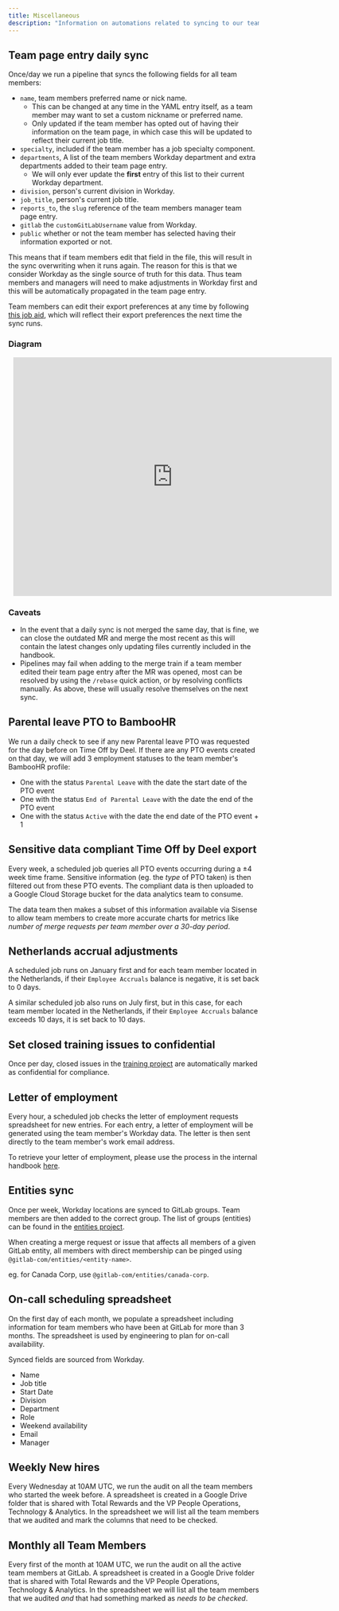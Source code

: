 ```yaml
---
title: Miscellaneous
description: "Information on automations related to syncing to our team page, job families, and more."
---
```


## Team page entry daily sync

Once/day we run a pipeline that syncs the following fields for all team members:

- `name`, team members preferred name or nick name.
  - This can be changed at any time in the YAML entry itself, as a team member may want to set a custom nickname or preferred name.
  - Only updated if the team member has opted out of having their information on the team page, in which case this will be updated to reflect their current job title.
- `specialty`, included if the team member has a job specialty component.
- `departments`, A list of the team members Workday department and extra departments added to their team page entry.
  - We will only ever update the **first** entry of this list to their current Workday department.
- `division`, person's current division in Workday.
- `job_title`, person's current job title.
- `reports_to`, the `slug` reference of the team members manager team page entry.
- `gitlab` the `customGitLabUsername` value from Workday.
- `public` whether or not the team member has selected having their information exported or not.

This means that if team members edit that field in the file, this will result in the sync overwriting when it runs again. The reason for this is that we consider Workday as the single source of truth for this data. Thus team members and managers will need to make adjustments in Workday first and this will be automatically propagated in the team page entry.

Team members can edit their export preferences at any time by following [this job aid](https://docs.google.com/document/d/16_G0jQEjV3f08rGZ65g6RHTCSX5IfFalo9ZUdLEqH1s), which will reflect their export preferences the next time the sync runs.

### Diagram

<div style="width: 640px; height: 480px; margin: 10px; position: relative;"><iframe allowfullscreen frameborder="0" style="width:640px; height:480px" src="https://lucid.app/documents/embedded/236d061a-50b5-4917-a74d-29715ed035e1" id="ZwPRKLUTflmI"></iframe></div>

### Caveats

- In the event that a daily sync is not merged the same day, that is fine, we can close the outdated MR and merge the most recent as this will contain the latest changes only updating files currently included in the handbook.
- Pipelines may fail when adding to the merge train if a team member edited their team page entry after the MR was opened, most can be resolved by using the `/rebase` quick action, or by resolving conflicts manually. As above, these will usually resolve themselves on the next sync.

## Parental leave PTO to BambooHR

We run a daily check to see if any new Parental leave PTO was requested for the day before on Time Off by Deel. If there are any PTO events created on that day, we will add 3 employment statuses to the team member's BambooHR profile:

- One with the status `Parental Leave` with the date the start date of the PTO event
- One with the status `End of Parental Leave` with the date the end of the PTO event
- One with the status `Active` with the date the end date of the PTO event + 1

## Sensitive data compliant Time Off by Deel export

Every week, a scheduled job queries all PTO events occurring during a ±4 week time frame. Sensitive information (eg. the *type* of PTO taken) is then filtered out from these PTO events. The compliant data is then uploaded to a Google Cloud Storage bucket for the data analytics team to consume.

The data team then makes a subset of this information available via Sisense to allow team members to create more accurate charts for metrics like *number of merge requests per team member over a 30-day period*.

## Netherlands accrual adjustments

A scheduled job runs on January first and for each team member located in the Netherlands, if their `Employee Accruals` balance is negative, it is set back to 0 days.

A similar scheduled job also runs on July first, but in this case, for each team member located in the Netherlands, if their `Employee Accruals` balance exceeds 10 days, it is set back to 10 days.

## Set closed training issues to confidential

Once per day, closed issues in the [training project](https://gitlab.com/gitlab-com/people-group/Training) are automatically marked as confidential for compliance.

## Letter of employment

Every hour, a scheduled job checks the letter of employment requests spreadsheet for new entries. For each entry, a letter of employment will be generated using the team member's Workday data. The letter is then sent directly to the team member's work email address.

To retrieve your letter of employment, please use the process in the internal handbook [here](https://internal.gitlab.com/handbook/people-group/people-operations/people-connect/frequently_requested/#letter-of-employment).

## Entities sync

Once per week, Workday locations are synced to GitLab groups. Team members are then added to the correct group. The list of groups (entities) can be found in the [entities project](https://gitlab.com/gitlab-com/entities).

When creating a merge request or issue that affects all members of a given GitLab entity, all members with direct membership can be pinged using `@gitlab-com/entities/<entity-name>`.

eg. for Canada Corp, use `@gitlab-com/entities/canada-corp`.

## On-call scheduling spreadsheet

On the first day of each month, we populate a spreadsheet including information for team members who have been at GitLab for more than 3 months. The spreadsheet is used by engineering to plan for on-call availability.

Synced fields are sourced from Workday.

- Name
- Job title
- Start Date
- Division
- Department
- Role
- Weekend availability
- Email
- Manager

## Weekly New hires

Every Wednesday at 10AM UTC, we run the audit on all the team members who started the week before. A spreadsheet is created
in a Google Drive folder that is shared with Total Rewards and the VP People Operations, Technology & Analytics. In the
spreadsheet we will list all the team members that we audited and mark the columns that need to be checked.

## Monthly all Team Members

Every first of the month at 10AM UTC, we run the audit on all the active team members at GitLab. A spreadsheet is created
in a Google Drive folder that is shared with Total Rewards and the VP People Operations, Technology & Analytics. In the spreadsheet
we will list all the team members that we audited *and* that had something marked as *needs to be checked*.
